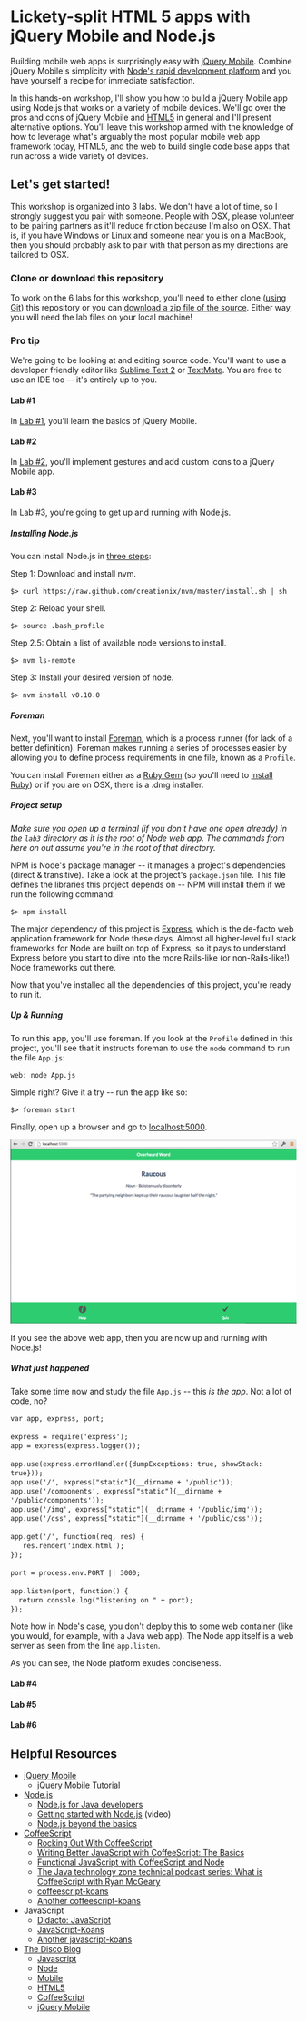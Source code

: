 # Lickety-split HTML 5 apps with jQuery Mobile and Node.js


Building mobile web apps is surprisingly easy with [jQuery Mobile](http://jquerymobile.com/). Combine jQuery Mobile's simplicity with [Node's rapid development platform](http://nodejs.org/) and you have yourself a recipe for immediate satisfaction. 

In this hands-on workshop, I'll show you how to build a jQuery Mobile app using Node.js that works on a variety of mobile devices. We'll go over the pros and cons of jQuery Mobile and [HTML5](http://en.wikipedia.org/wiki/HTML5) in general and I'll present alternative options. You'll leave this workshop armed with the knowledge of how to leverage what's arguably the most popular mobile web app framework today, HTML5, and the web to build single code base apps that run across a wide variety of devices. 


## Let's get started! 

This workshop is organized into 3 labs. We don't have a lot of time, so I strongly suggest you pair with someone. People with OSX, please volunteer to be pairing partners as it'll reduce friction because I'm also on OSX. That is, if you have Windows or Linux and someone near you is on a MacBook, then you should probably ask to pair with that person as my directions are tailored to OSX. 

### Clone or download this repository

To work on the 6 labs for this workshop, you'll need to either clone ([using Git](http://git-scm.com/)) this repository or you can [download a zip file of the source](https://github.com/aglover/lickety-split-HTML-5-apps/archive/master.zip). Either way, you will need the lab files on your local machine! 

### Pro tip

We're going to be looking at and editing source code. You'll want to use a developer friendly editor like [Sublime Text 2](http://www.sublimetext.com/2) or [TextMate](http://macromates.com/). You are free to use an IDE too -- it's entirely up to you. 

#### Lab #1

In [Lab #1](/labs/lab1/README.md), you'll learn the basics of jQuery Mobile.

#### Lab #2

In [Lab #2](/labs/lab2/README.md), you'll implement gestures and add custom icons to a jQuery Mobile app.

#### Lab #3

In Lab #3, you're going to get up and running with Node.js. 

##### Installing Node.js

You can install Node.js in [three steps](http://thediscoblog.com/blog/2013/03/12/node-in-3-commands/):

Step 1: Download and install nvm.

```
$> curl https://raw.github.com/creationix/nvm/master/install.sh | sh
```

Step 2: Reload your shell.

```
$> source .bash_profile
```

Step 2.5: Obtain a list of available node versions to install.

```
$> nvm ls-remote
```

Step 3: Install your desired version of node.

```
$> nvm install v0.10.0
```

##### Foreman

Next, you'll want to install [Foreman](https://github.com/ddollar/foreman), which is a process runner (for lack of a better definition). Foreman makes running a series of processes easier by allowing you to define process requirements in one file, known as a `Profile`. 

You can install Foreman either as a [Ruby Gem](http://rubygems.org/) (so you'll need to [install Ruby](http://www.ruby-lang.org/en/)) or if you are on OSX, there is a .dmg installer. 

##### Project setup

_Make sure you open up a terminal (if you don't have one open already) in the `lab3` directory as it is the root of Node web app. The commands from here on out assume you're in the root of that directory._

NPM is Node's package manager -- it manages a project's dependencies (direct & transitive). Take a look at the project's `package.json` file. This file defines the libraries this project depends on -- NPM will install them if we run the following command:

```
$> npm install
```

The major dependency of this project is [Express](http://expressjs.com/), which is the de-facto web application framework for Node these days. Almost all higher-level full stack frameworks for Node are built on top of Express, so it pays to understand Express before you start to dive into the more Rails-like (or non-Rails-like!) Node frameworks out there. 

Now that you've installed all the dependencies of this project, you're ready to run it. 

##### Up & Running

To run this app, you'll use foreman. If you look at the `Profile` defined in this project, you'll see that it instructs foreman to use the `node` command to run the file `App.js`:

```
web: node App.js
```

Simple right? Give it a try -- run the app like so:

```
$> foreman start
```

Finally, open up a browser and go to [localhost:5000](http://localhost:5000).

![Lab 3](/docs/imgs/lab_3.png)

If you see the above web app, then you are now up and running with Node.js! 

##### What just happened

Take some time now and study the file `App.js` -- this _is the app_. Not a lot of code, no?

```
var app, express, port;

express = require('express');
app = express(express.logger());

app.use(express.errorHandler({dumpExceptions: true, showStack: true}));
app.use('/', express["static"](__dirname + '/public'));
app.use('/components', express["static"](__dirname + '/public/components'));
app.use('/img', express["static"](__dirname + '/public/img'));
app.use('/css', express["static"](__dirname + '/public/css'));

app.get('/', function(req, res) {
   res.render('index.html');
});

port = process.env.PORT || 3000;

app.listen(port, function() {
  return console.log("listening on " + port);
});
```

Note how in Node's case, you don't deploy this to some web container (like you would, for example, with a Java web app). The Node app itself is a web server as seen from the line `app.listen`. 

As you can see, the Node platform exudes conciseness. 

#### Lab #4


#### Lab #5


#### Lab #6


## Helpful Resources
  
  * [jQuery Mobile](http://jquerymobile.com/)
    * [jQuery Mobile Tutorial](http://the-jquerymobile-tutorial.org/index.php)
  * [Node.js](http://nodejs.org/)
    * [Node.js for Java developers](http://www.ibm.com/developerworks/library/j-nodejs/)
    * [Getting started with Node.js](http://www.ibm.com/developerworks/offers/lp/demos/summary/j-jnodejs.html) (video)
    * [Node.js beyond the basics](http://www.ibm.com/developerworks/training/kp/j-kp-node/index.html?cmp=dw&cpb=dwjav&ct=dwnew&cr=dwnen&ccy=zz&csr=062912)
  * [CoffeeScript](http://coffeescript.org/)
    * [Rocking Out With CoffeeScript](http://net.tutsplus.com/tutorials/javascript-ajax/rocking-out-with-coffeescript/)
    * [Writing Better JavaScript with CoffeeScript: The Basics](http://sixrevisions.com/javascript/coffeescript-basics/)
    * [Functional JavaScript with CoffeeScript and Node](http://www.ibm.com/developerworks/library/j-coffeescript/)
    * [The Java technology zone technical podcast series: What is CoffeeScript with Ryan McGeary](http://www.ibm.com/developerworks/podcast/ag/gloverseries-mcgeary.mp3)
    * [coffeescript-koans](https://github.com/sleepyfox/coffeescript-koans)
    * [Another coffeescript-koans](https://github.com/liammclennan/coffeescript-koans)
  * JavaScript
    * [Didacto: JavaScript](http://javascript.didacto.net/)
    * [JavaScript-Koans](https://github.com/liammclennan/JavaScript-Koans)
    * [Another javascript-koans](https://github.com/mrdavidlaing/javascript-koans)
  * [The Disco Blog](http://thediscoblog.com/)
    * [Javascript](http://thediscoblog.com/blog/categories/javascript/)
    * [Node](http://thediscoblog.com/blog/categories/node/)
    * [Mobile](http://thediscoblog.com/blog/categories/mobile/)
    * [HTML5](http://thediscoblog.com/blog/categories/html5/)
    * [CoffeeScript](http://thediscoblog.com/blog/categories/coffeescript/)
    * [jQuery Mobile](http://thediscoblog.com/blog/categories/jquery-mobile/)
